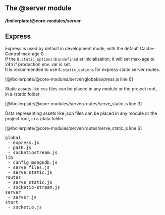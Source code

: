 ## The @server module
#### /boilerplate/@core-modules/server
## Express
Express is used by default in development mode, with the default Cache-Control max-age 0.  
If the ```ß.static_options``` is ```undefined``` at inicialization, it will set max-age to 24h if production env. var is set.  
It is recommended to use ```ß.static_options``` for express static server routes.


[@/boilerplate/@core-modules/server/global/express.js line 6]

Static assets like css files can be placed in any module or the project root, in a /static folder


[@/boilerplate/@core-modules/server/routes/serve_static.js line 3]

Data representing assets like json files can be placed in any module or the project root, in a /data folder


[@/boilerplate/@core-modules/server/routes/serve_static.js line 6]

<pre>
global
 - express.js
 - path.js
 - socketiostream.js
lib
 - config_mongodb.js
 - serve_files.js
 - serve_static.js
routes
 - serve_static.js
 - socketio-stream.js
server
 - server.js
start
 - socketio.js
</pre>

